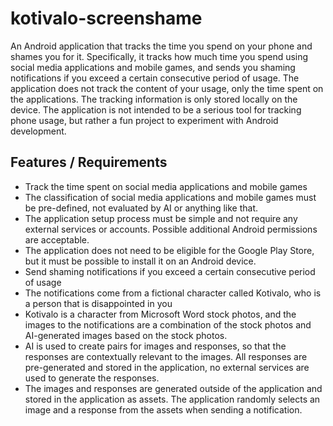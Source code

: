# kotivalo-screenshame

An Android application that tracks the time you spend on your phone and shames you for it.
Specifically, it tracks how much time you spend using social media applications and mobile games, and sends you shaming notifications if you exceed a certain consecutive period of usage.
The application does not track the content of your usage, only the time spent on the applications. The tracking information is only stored locally on the device.
The application is not intended to be a serious tool for tracking phone usage, but rather a fun project to experiment with Android development.

## Features / Requirements
- Track the time spent on social media applications and mobile games
- The classification of social media applications and mobile games must be pre-defined, not evaluated by AI or anything like that.
- The application setup process must be simple and not require any external services or accounts. Possible additional Android permissions are acceptable.
- The application does not need to be eligible for the Google Play Store, but it must be possible to install it on an Android device.
- Send shaming notifications if you exceed a certain consecutive period of usage
- The notifications come from a fictional character called Kotivalo, who is a person that is disappointed in you
- Kotivalo is a character from Microsoft Word stock photos, and the images to the notifications are a combination of the stock photos and AI-generated images based on the stock photos.
- AI is used to create pairs for images and responses, so that the responses are contextually relevant to the images. All responses are pre-generated and stored in the application, no external services are used to generate the responses.
- The images and responses are generated outside of the application and stored in the application as assets. The application randomly selects an image and a response from the assets when sending a notification.

